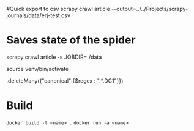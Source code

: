#Quick export to csv
scrapy crawl article --output=../../Projects/scrapy-journals/data/erj-test.csv

# Saves state of the spider
scrapy crawl article -s  JOBDIR=./data

source venv/bin/activate

<collection>.deleteMany({"canonical":{$regex : ".*\.DC1"}})

# Build 

`docker build -t <name> .`
`docker run -a <name>`